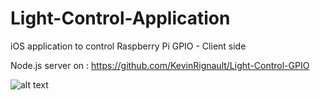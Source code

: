 # Light-Control-Application
iOS application to control Raspberry Pi GPIO - Client side

Node.js server on : https://github.com/KevinRignault/Light-Control-GPIO

![alt text](http://www.kevinrignault.fr/assets/templates/images/portfolio/light-control/kevin-rignault_light-control-showcase.jpg)
